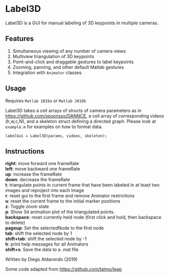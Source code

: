 # Label3D

Label3D is a GUI for manual labeling of 3D keypoints in multiple cameras.

## Features
1. Simultaneous viewing of any number of camera views
2. Multiview triangulation of 3D keypoints
3. Point-and-click and draggable gestures to label keypoints
4. Zooming, panning, and other default Matlab gestures
5. Integration with `Animator` classes


## Usage
Requires `Matlab 2019a` or `Matlab 2019b`

Label3D takes a cell arrays of structs of camera parameters as in
https://github.com/spoonsso/DANNCE, a cell array of corresponding videos (h,w,c,N),
and a skeleton struct defining a directed graph. Please look at `example.m`
for examples on how to format data.

```
labelGui = Label3D(params, videos, skeleton);
```

## Instructions
**right**: move forward one frameRate<br>
**left**: move backward one frameRate<br>
**up**: increase the frameRate<br>
**down**: decrease the frameRate<br>
**t**: triangulate points in current frame that have been labeled in at least two images and reproject into each image<br>
**r**: reset gui to the first frame and remove Animator restrictions<br>
**u**: reset the current frame to the initial marker positions<br>
**z**: Toggle zoom state<br>
**p**: Show 3d animation plot of the triangulated points.<br>
**backspace**: reset currently held node (first click and hold, then backspace to delete)<br>
**pageup**: Set the selectedNode to the first node<br>
**tab**: shift the selected node by 1<br>
**shift+tab**: shift the selected node by -1<br>
**h**: print help messages for all Animators<br>
**shift+s**: Save the data to a .mat file

Written by Diego Aldarondo (2019)

Some code adapted from https://github.com/talmo/leap
